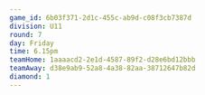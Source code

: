 ```yaml
---
game_id: 6b03f371-2d1c-455c-ab9d-c08f3cb7387d
division: U11
round: 7
day: Friday
time: 6.15pm
teamHome: 1aaaacd2-2e1d-4587-89f2-d28e6bd12bbb
teamAway: d38e9ab9-52a8-4a38-82aa-38712647b82d
diamond: 1
---
```

